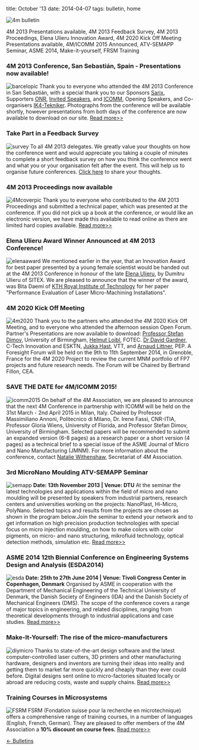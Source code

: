 title: October '13
date: 2014-04-07 
tags: bulletin, home


![4m bulletin](/4m-association/images/4mbulletin168.png)

4M 2013 Presentations available, 4M 2013 Feedback Survey, 4M 2013 Proceedings, Elena Ulieru Innovation Award, 4M 2020 Kick Off Meeting Presentations available, 4M/ICOMM 2015 Announced, ATV-SEMAPP Seminar, ASME 2014, Make-it-yourself, FRSM Training
<!--break-->
### 4M 2013 Conference, San Sebastián, Spain - Presentations now available!

![barcelopic](/4m-association/images/barcelopic.jpg)
Thank you to everyone who attended the 4M 2013 Conference in San Sebastián, with a special thank you to our Sponsors [Sarix](http://www.sarix.com), Supporters [ONR](http://www.onr.navil.mil), [Invited Speakers](/4m-association/content/Invited-Speakers-4M2013/Invited-Speakers-4M2013.html), and [ICOMM](http://icomm2014.northwestern.edu/), Opening Speakers, and Co-organisers [IK4-Tekniker](http://www.tekniker.es/en). Photographs from the conference will be available shortly, however presentations from both days of the conference are now available to download on our site. [Read more>>](/4m-association/content/Presentations)

### Take Part in a Feedback Survey

![survey](/4m-association/images/survey.jpg)
To all 4M 2013 delegates. We greatly value your thoughts on how the conference went and would appreciate you taking a couple of minutes to complete a short feedback survey on how you think the conference went and what you or your organisation felt after the event. This will help us to organise future conferences. [Click here](http://www.surveymonkey.com/s/8Z96XVJ) to share your thoughts. 

### 4M 2013 Proceedings now available

![4Mcoverpic](/4m-association/images/4mcoverpic.jpg)
Thank you to everyone who contributed to the 4M 2013 Proceedings and submitted a technical paper, which was presented at the conference. If you did not pick up a book at the conference, or would like an electronic version, we have made this available to read online as there are limited hard copies available. [Read more>>](http://rpsonline.com.sg/proceedings/9789810772475/)

### Elena Ulieru Award Winner Announced at 4M 2013 Conference!

![elenaaward](/4m-association/images/elenaaward.jpg)
We mentioned earlier in the year, that an Innovation Award for best paper presented by a young female scientist would be handed out at the 4M 2013 Conference in honour of the late [Elena Ulieru](http://www.microsisteme.ro/memoriam.php), by Dumitru Ulieru of SITEX. We are pleased to announce that the winner of the award, was Bita Daemi of [KTH Royal Institute of Technology](http://www.kth.se/en) for her paper "Performance Evaluation of Laser Micro-Machining Installations".

### 4M 2020 Kick Off Meeting

![4m2020](/4m-association/images/4m2020.jpg)
Thank you to the partners who attended the 4M 2020 Kick Off Meeting, and to everyone who attended the afternoon session Open Forum. Partner's Presentations are now available to download: [Professor Stefan Dimov](/4m-association/files/4M2020_UoB.pdf), University of Birmingham, [Helmut Loibl](/4m-association/files/4M2020_FOTEC.pdf), FOTEC. [Dr David Gardner](/4m-association/files/4M2020_ESKTN.pdf), C-Tech Innovation and ESKTN, [Jukka Hast](/4m-association/files/4M2020_VTT.pdf), VTT, and [Arnaud Littner](/4m-association/files/4M2020_PEP.pdf), PEP.
A Foresight Forum will be held on the 9th to 11th September 2014, in Grenoble, France for the 4M 2020 Project to review the current MNM portfolio of FP7 projects and future research needs. The Forum will be Chaired by Bertrand Fillon, CEA.

### SAVE THE DATE for 4M/ICOMM 2015!

![icomm2015](/4m-association/images/icomm2015.jpg)
On behalf of the 4M Association, we are pleased to announce that the next 4M Conference in partnership with ICOMM will be held on the 31st March - 2nd April 2015 in Milan, Italy. Chaired by Professor Massimiliano Annoni, Politecnico di Milano, Dr. Irene Fassi, CNR-ITIA, Professor Gloria Wiens, University of Florida, and Professor Stefan Dimov, University of Birmingham. Selected papers will be recommended to submit an expanded version (6-8 pages) as a research paper or a short version (4 pages) as a technical brief to a special issue of the ASME Journal of Micro and Nano Manufacturing (JMNM). For more information about the conference, contact [Natalie Withenshaw](natalie.withenshaw@ctechinnovation.com), Secretariat of 4M Association.

### 3rd MicroNano Moulding ATV-SEMAPP Seminar

![semapp](/4m-association/images/semapp.jpg)
**Date: 13th November 2013 | Venue: DTU**
At the seminar the latest technologies and applications within the field of micro and nano moulding will be presented by speakers from industrial partners, research centers and universities working on the projects: NanoPlast, Hi-Micro, PolyNano. Selected topics and results from the projects are chosen as shown in the program below.Join the seminar to extend your network and to get information on high precision production technologies with special focus on micro injection moulding, on how to make colors with color pigments, on micro- and nano structuring, mikrofluid technology, optical detection methods, simulation etc. [Read more>>](http://www.atv-semapp.dk/arr2013/131113_3rd_MicroNano/pg_3rdMicNa.html)

### ASME 2014 12th Biennial Conference on Engineering Systems Design and Analysis (ESDA2014)

![esda](/4m-association/images/esda.jpg)
**Date: 25th to 27th June 2014 | Venue: Tivoli Congress Center in Copenhagen, Denmark**
Organised by ASME in cooperation with the Department of Mechanical Engineering of the Technical University of Denmark, the Danish Society of Engineers (IDA) and the Danish Society of Mechanical Engineers (DMS). The scope of the conference covers a range of major topics in engineering, and related disciplines, ranging from theoretical developments through to industrial applications and case studies. [Read more>>](http://www.asmeconferences.org/ESDA2014/)

### Make-It-Yourself: The rise of the micro-manufacturers

![diymicro](/4m-association/images/diymicro.jpg)
Thanks to state-of-the-art design software and the latest computer-controlled laser cutters, 3D printers and other manufacturing hardware, designers and inventors are turning their ideas into reality and getting them to market far more quickly and cheaply than they ever could before. Digital designs sent online to micro-factories situated locally or abroad are reducing costs, waste and supply chains. [Read more>>](http://www.bbc.co.uk/news/business-24203938)

### Training Courses in Microsystems

![FSRM](/4m-association/images/fsrm.jpg)
FSRM (Fondation suisse pour la recherche en microtechnique) offers a comprehensive range of training courses, in a number of languages (English, French, German). They are pleased to offer members of the 4M Association a **10% discount on course fees.** [Read more>>](/4m-association/content/fsrm-training-courses/fsrm-training-courses.html)

[&larr; Bulletins](/4m-association/bulletin/index.html)
